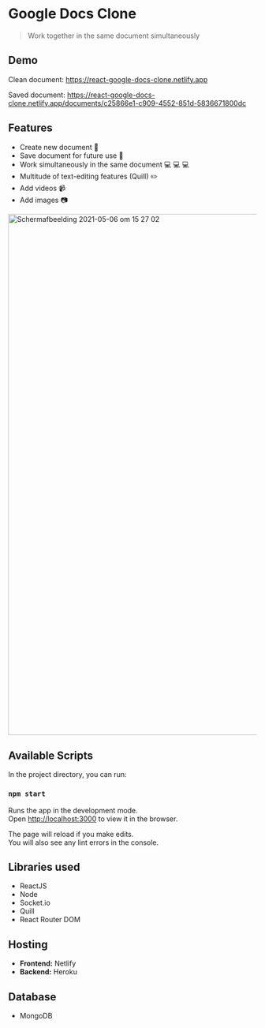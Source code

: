# Google Docs Clone
> Work together in the same document simultaneously

## Demo
Clean document: https://react-google-docs-clone.netlify.app

Saved document: https://react-google-docs-clone.netlify.app/documents/c25866e1-c909-4552-851d-5836671800dc

## Features
* Create new document :page_with_curl:
* Save document for future use :floppy_disk:
* Work simultaneously in the same document :computer: :computer: :computer:
* Multitude of text-editing features (Quill) :pencil2:
* Add videos :video_camera:
* Add images :camera:

<img width="1056" alt="Schermafbeelding 2021-05-06 om 15 27 02" src="https://user-images.githubusercontent.com/73937734/117305965-8c213c00-ae7f-11eb-8e32-58a9736d335c.png">

## Available Scripts

In the project directory, you can run:

### `npm start`

Runs the app in the development mode.\
Open [http://localhost:3000](http://localhost:3000) to view it in the browser.

The page will reload if you make edits.\
You will also see any lint errors in the console.

## Libraries used
* ReactJS
* Node
* Socket.io
* Quill
* React Router DOM

## Hosting
* **Frontend:** Netlify
* **Backend:** Heroku

## Database
* MongoDB
